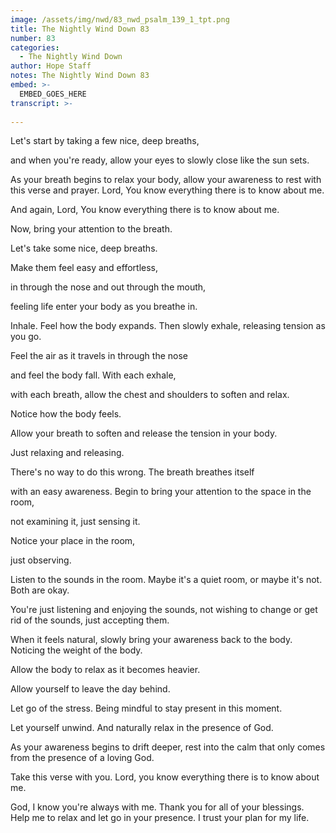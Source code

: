 ```yaml
---
image: /assets/img/nwd/83_nwd_psalm_139_1_tpt.png
title: The Nightly Wind Down 83
number: 83
categories:
  - The Nightly Wind Down
author: Hope Staff
notes: The Nightly Wind Down 83
embed: >-
  EMBED_GOES_HERE
transcript: >-
  
---
```

Let's start by taking a few nice, deep breaths,

and when you're ready, allow your eyes to slowly close like the sun sets.

As your breath begins to relax your body, allow your awareness to rest with this verse and prayer. Lord, You know everything there is to know about me.

And again, Lord, You know everything there is to know about me.

Now, bring your attention to the breath.

Let's take some nice, deep breaths.

Make them feel easy and effortless,

in through the nose and out through the mouth,

feeling life enter your body as you breathe in.

Inhale. Feel how the body expands. Then slowly exhale, releasing tension as you go.

Feel the air as it travels in through the nose

and feel the body fall. With each exhale,

with each breath, allow the chest and shoulders to soften and relax.

Notice how the body feels.

Allow your breath to soften and release the tension in your body.

Just relaxing and releasing.

There's no way to do this wrong. The breath breathes itself

with an easy awareness. Begin to bring your attention to the space in the room,

not examining it, just sensing it.

Notice your place in the room,

just observing.

Listen to the sounds in the room. Maybe it's a quiet room, or maybe it's not. Both are okay.

You're just listening and enjoying the sounds, not wishing to change or get rid of the sounds, just accepting them.

When it feels natural, slowly bring your awareness back to the body. Noticing the weight of the body.

Allow the body to relax as it becomes heavier.

Allow yourself to leave the day behind.

Let go of the stress. Being mindful to stay present in this moment.

Let yourself unwind. And naturally relax in the presence of God.

As your awareness begins to drift deeper, rest into the calm that only comes from the presence of a loving God.

Take this verse with you. Lord, you know everything there is to know about me.

God, I know you're always with me. Thank you for all of your blessings. Help me to relax and let go in your presence. I trust your plan for my life.


